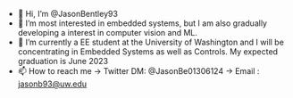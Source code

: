 - 👋 Hi, I’m @JasonBentley93
- 👀 I’m most interested in embedded systems, but I am also gradually developing a interest in computer vision and ML.
- 🌱 I’m currently a EE student at the University of Washington and I will be concentrating in Embedded Systems as well as Controls. My expected graduation is June 2023
- 📫 How to reach me -> Twitter DM: @JasonBe01306124
                     -> Email     : jasonb93@uw.edu

<!---
JasonBentley93/JasonBentley93 is a ✨ special ✨ repository because its `README.md` (this file) appears on your GitHub profile.
You can click the Preview link to take a look at your changes.
--->
